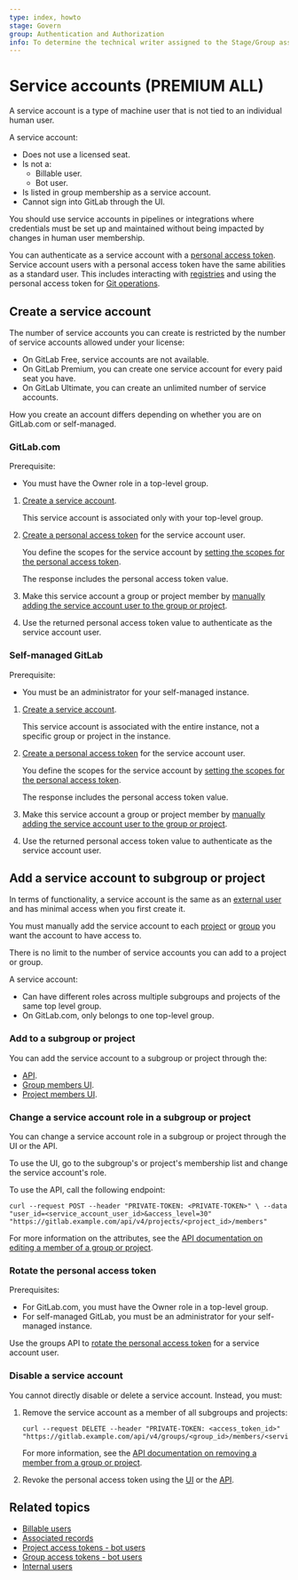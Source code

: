 ```yaml
---
type: index, howto
stage: Govern
group: Authentication and Authorization
info: To determine the technical writer assigned to the Stage/Group associated with this page, see https://about.gitlab.com/handbook/product/ux/technical-writing/#assignments
---
```


# Service accounts **(PREMIUM ALL)**

A service account is a type of machine user that is not tied to an individual human
user.

A service account:

- Does not use a licensed seat.
- Is not a:
  - Billable user.
  - Bot user.
- Is listed in group membership as a service account.
- Cannot sign into GitLab through the UI.

You should use service accounts in pipelines or integrations where credentials must be
set up and maintained without being impacted by changes in human user membership.

You can authenticate as a service account with a [personal access token](personal_access_tokens.md).
Service account users with a personal access token have the same abilities as a standard user.
This includes interacting with [registries](../packages/index.md) and using the personal access
token for [Git operations](personal_access_tokens.md#clone-repository-using-personal-access-token).

## Create a service account

The number of service accounts you can create is restricted by the number of service
accounts allowed under your license:

- On GitLab Free, service accounts are not available.
- On GitLab Premium, you can create one service account for every paid seat you have.
- On GitLab Ultimate, you can create an unlimited number of service accounts.

How you create an account differs depending on whether you are on GitLab.com or self-managed.

### GitLab.com

Prerequisite:

- You must have the Owner role in a top-level group.

1. [Create a service account](../../api/groups.md#create-service-account-user).

   This service account is associated only with your top-level group.

1. [Create a personal access token](../../api/groups.md#create-personal-access-token-for-service-account-user)
   for the service account user.

   You define the scopes for the service account by [setting the scopes for the personal access token](personal_access_tokens.md#personal-access-token-scopes).

   The response includes the personal access token value.

1. Make this service account a group or project member by [manually adding the service account user to the group or project](#add-a-service-account-to-subgroup-or-project).
1. Use the returned personal access token value to authenticate as the service account user.

### Self-managed GitLab

Prerequisite:

- You must be an administrator for your self-managed instance.

1. [Create a service account](../../api/users.md#create-service-account-user).

   This service account is associated with the entire instance, not a specific group
   or project in the instance.

1. [Create a personal access token](../../api/users.md#create-a-personal-access-token)
   for the service account user.

   You define the scopes for the service account by [setting the scopes for the personal access token](personal_access_tokens.md#personal-access-token-scopes).

   The response includes the personal access token value.

1. Make this service account a group or project member by
   [manually adding the service account user to the group or project](#add-a-service-account-to-subgroup-or-project).
1. Use the returned personal access token value to authenticate as the service account user.

## Add a service account to subgroup or project

In terms of functionality, a service account is the same as an [external user](../../administration/external_users.md)
and has minimal access when you first create it.

You must manually add the service account to each
[project](../project/members/index.md#add-users-to-a-project) or
[group](../group/index.md#add-users-to-a-group) you want the account to have access to.

There is no limit to the number of service accounts you can add to a project or group.

A service account:

- Can have different roles across multiple subgroups and projects of the same top level group.
- On GitLab.com, only belongs to one top-level group.

### Add to a subgroup or project

You can add the service account to a subgroup or project through the:

- [API](../../api/members.md#add-a-member-to-a-group-or-project).
- [Group members UI](../group/index.md#add-users-to-a-group).
- [Project members UI](../project/members/index.md#add-users-to-a-project).

### Change a service account role in a subgroup or project

You can change a service account role in a subgroup or project through the UI or the API.

To use the UI, go to the subgroup's or project's membership list and change the service
account's role.

To use the API, call the following endpoint:

```shell
curl --request POST --header "PRIVATE-TOKEN: <PRIVATE-TOKEN>" \ --data "user_id=<service_account_user_id>&access_level=30" "https://gitlab.example.com/api/v4/projects/<project_id>/members"
```

For more information on the attributes, see the [API documentation on editing a member of a group or project](../../api/members.md#edit-a-member-of-a-group-or-project).

### Rotate the personal access token

Prerequisites:

- For GitLab.com, you must have the Owner role in a top-level group.
- For self-managed GitLab, you must be an administrator for your self-managed instance.

Use the groups API to [rotate the personal access token](../../api/groups.md#rotate-a-personal-access-token-for-service-account-user) for a service account user.

### Disable a service account

You cannot directly disable or delete a service account. Instead, you must:

1. Remove the service account as a member of all subgroups and projects:

   ```shell
   curl --request DELETE --header "PRIVATE-TOKEN: <access_token_id>" "https://gitlab.example.com/api/v4/groups/<group_id>/members/<service_account_id>"
   ```

   For more information, see the [API documentation on removing a member from a group or project](../../api/members.md#remove-a-member-from-a-group-or-project).

1. Revoke the personal access token using the [UI](personal_access_tokens.md#revoke-a-personal-access-token) or the [API](../../api/personal_access_tokens.md#revoke-a-personal-access-token).

## Related topics

- [Billable users](../../subscriptions/self_managed/index.md#billable-users)
- [Associated records](account/delete_account.md#associated-records)
- [Project access tokens - bot users](../project/settings/project_access_tokens.md#bot-users-for-projects)
- [Group access tokens - bot users](../group/settings/group_access_tokens.md#bot-users-for-groups)
- [Internal users](../../development/internal_users.md#internal-users)
